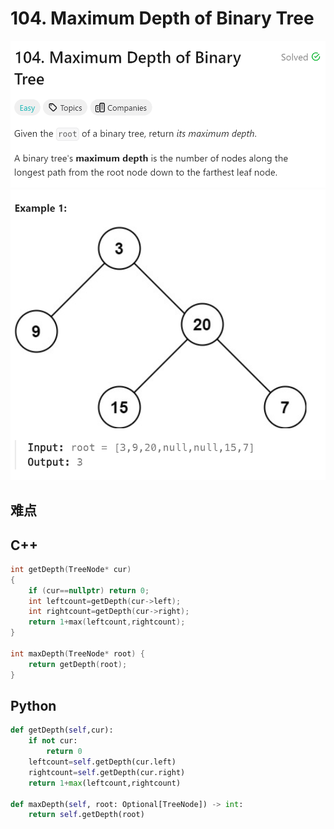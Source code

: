 # 104. Maximum Depth of Binary Tree
![alt text](image.png)
![alt text](image-1.png)

## 难点

## C++
``` C++
int getDepth(TreeNode* cur)
{
    if (cur==nullptr) return 0;
    int leftcount=getDepth(cur->left);
    int rightcount=getDepth(cur->right);
    return 1+max(leftcount,rightcount);
}

int maxDepth(TreeNode* root) {
    return getDepth(root);
}
```

## Python
``` Python
def getDepth(self,cur):
    if not cur:
        return 0
    leftcount=self.getDepth(cur.left)
    rightcount=self.getDepth(cur.right)
    return 1+max(leftcount,rightcount)

def maxDepth(self, root: Optional[TreeNode]) -> int:
    return self.getDepth(root)
```